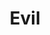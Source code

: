 ---
title: "Evil"

domain:
  grantedPower: |
    You cast evil spells at +1 caster level.
  spells: |
     1. {% spell_link protection-from-good %}
     1. {% spell_link desecrate %}
     1. {% spell_link magic-circle-against-good %}
     1. {% spell_link unholy-blight %}
     1. {% spell_link dispel-good %}
     1. {% spell_link create-undead %}
     1. {% spell_link blasphemy %}
     1. {% spell_link unholy-aura %}
     1. {% spell_link summon-monster-ix %}<sup>1</sup>
  notes: |
    <sup>1</sup>Cast as an evil spell only.
---